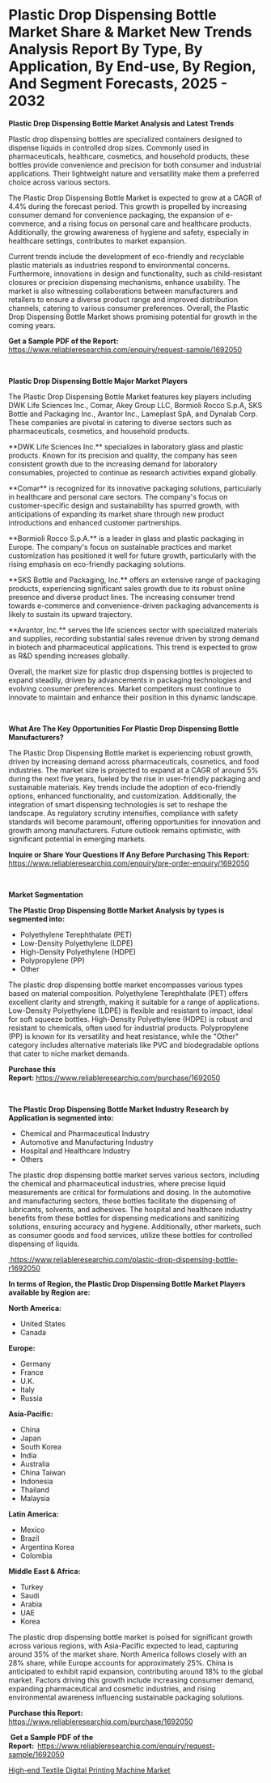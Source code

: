 <p><h1>Plastic Drop Dispensing Bottle Market Share & Market New Trends Analysis Report By Type, By Application, By End-use, By Region, And Segment Forecasts, 2025 - 2032</h1></p><p><strong>Plastic Drop Dispensing Bottle Market Analysis and Latest Trends</strong></p>
<p><p>Plastic drop dispensing bottles are specialized containers designed to dispense liquids in controlled drop sizes. Commonly used in pharmaceuticals, healthcare, cosmetics, and household products, these bottles provide convenience and precision for both consumer and industrial applications. Their lightweight nature and versatility make them a preferred choice across various sectors.</p><p>The Plastic Drop Dispensing Bottle Market is expected to grow at a CAGR of 4.4% during the forecast period. This growth is propelled by increasing consumer demand for convenience packaging, the expansion of e-commerce, and a rising focus on personal care and healthcare products. Additionally, the growing awareness of hygiene and safety, especially in healthcare settings, contributes to market expansion. </p><p>Current trends include the development of eco-friendly and recyclable plastic materials as industries respond to environmental concerns. Furthermore, innovations in design and functionality, such as child-resistant closures or precision dispensing mechanisms, enhance usability. The market is also witnessing collaborations between manufacturers and retailers to ensure a diverse product range and improved distribution channels, catering to various consumer preferences. Overall, the Plastic Drop Dispensing Bottle Market shows promising potential for growth in the coming years.</p></p>
<p><strong>Get a Sample PDF of the Report:&nbsp;</strong> <a href="https://www.reliableresearchiq.com/enquiry/request-sample/1692050?utm_campaign=2739&utm_medium=2&utm_source=Github&utm_content=ia&utm_term=27032025&utm_id=plastic-drop-dispensing-bottle">https://www.reliableresearchiq.com/enquiry/request-sample/1692050</a></p>
<p>&nbsp;</p>
<p><strong>Plastic Drop Dispensing Bottle Major Market Players</strong></p>
<p><p>The Plastic Drop Dispensing Bottle Market features key players including DWK Life Sciences Inc., Comar, Akey Group LLC, Bormioli Rocco S.p.A, SKS Bottle and Packaging Inc., Avantor Inc., Lameplast SpA, and Dynalab Corp. These companies are pivotal in catering to diverse sectors such as pharmaceuticals, cosmetics, and household products.</p><p>**DWK Life Sciences Inc.** specializes in laboratory glass and plastic products. Known for its precision and quality, the company has seen consistent growth due to the increasing demand for laboratory consumables, projected to continue as research activities expand globally.</p><p>**Comar** is recognized for its innovative packaging solutions, particularly in healthcare and personal care sectors. The company's focus on customer-specific design and sustainability has spurred growth, with anticipations of expanding its market share through new product introductions and enhanced customer partnerships.</p><p>**Bormioli Rocco S.p.A.** is a leader in glass and plastic packaging in Europe. The company's focus on sustainable practices and market customization has positioned it well for future growth, particularly with the rising emphasis on eco-friendly packaging solutions.</p><p>**SKS Bottle and Packaging, Inc.** offers an extensive range of packaging products, experiencing significant sales growth due to its robust online presence and diverse product lines. The increasing consumer trend towards e-commerce and convenience-driven packaging advancements is likely to sustain its upward trajectory.</p><p>**Avantor, Inc.** serves the life sciences sector with specialized materials and supplies, recording substantial sales revenue driven by strong demand in biotech and pharmaceutical applications. This trend is expected to grow as R&D spending increases globally.</p><p>Overall, the market size for plastic drop dispensing bottles is projected to expand steadily, driven by advancements in packaging technologies and evolving consumer preferences. Market competitors must continue to innovate to maintain and enhance their position in this dynamic landscape.</p></p>
<p>&nbsp;</p>
<p><strong>What Are The Key Opportunities For Plastic Drop Dispensing Bottle Manufacturers?</strong></p>
<p><p>The Plastic Drop Dispensing Bottle market is experiencing robust growth, driven by increasing demand across pharmaceuticals, cosmetics, and food industries. The market size is projected to expand at a CAGR of around 5% during the next five years, fueled by the rise in user-friendly packaging and sustainable materials. Key trends include the adoption of eco-friendly options, enhanced functionality, and customization. Additionally, the integration of smart dispensing technologies is set to reshape the landscape. As regulatory scrutiny intensifies, compliance with safety standards will become paramount, offering opportunities for innovation and growth among manufacturers. Future outlook remains optimistic, with significant potential in emerging markets.</p></p>
<p><strong>Inquire or Share Your Questions If Any Before Purchasing This Report:</strong> <a href="https://www.reliableresearchiq.com/enquiry/pre-order-enquiry/1692050?utm_campaign=2739&utm_medium=2&utm_source=Github&utm_content=ia&utm_term=27032025&utm_id=plastic-drop-dispensing-bottle">https://www.reliableresearchiq.com/enquiry/pre-order-enquiry/1692050</a></p>
<p>&nbsp;</p>
<p><strong>Market Segmentation</strong></p>
<p><strong>The Plastic Drop Dispensing Bottle Market Analysis by types is segmented into:</strong></p>
<p><ul><li>Polyethylene Terephthalate (PET)</li><li>Low-Density Polyethylene (LDPE)</li><li>High-Density Polyethylene (HDPE)</li><li>Polypropylene (PP)</li><li>Other</li></ul></p>
<p><p>The plastic drop dispensing bottle market encompasses various types based on material composition. Polyethylene Terephthalate (PET) offers excellent clarity and strength, making it suitable for a range of applications. Low-Density Polyethylene (LDPE) is flexible and resistant to impact, ideal for soft squeeze bottles. High-Density Polyethylene (HDPE) is robust and resistant to chemicals, often used for industrial products. Polypropylene (PP) is known for its versatility and heat resistance, while the "Other" category includes alternative materials like PVC and biodegradable options that cater to niche market demands.</p></p>
<p><strong>Purchase this Report:&nbsp;</strong><a href="https://www.reliableresearchiq.com/purchase/1692050?utm_campaign=2739&utm_medium=2&utm_source=Github&utm_content=ia&utm_term=27032025&utm_id=plastic-drop-dispensing-bottle">https://www.reliableresearchiq.com/purchase/1692050</a></p>
<p>&nbsp;</p>
<p><strong>The Plastic Drop Dispensing Bottle Market Industry Research by Application is segmented into:</strong></p>
<p><ul><li>Chemical and Pharmaceutical Industry</li><li>Automotive and Manufacturing Industry</li><li>Hospital and Healthcare Industry</li><li>Others</li></ul></p>
<p><p>The plastic drop dispensing bottle market serves various sectors, including the chemical and pharmaceutical industries, where precise liquid measurements are critical for formulations and dosing. In the automotive and manufacturing sectors, these bottles facilitate the dispensing of lubricants, solvents, and adhesives. The hospital and healthcare industry benefits from these bottles for dispensing medications and sanitizing solutions, ensuring accuracy and hygiene. Additionally, other markets, such as consumer goods and food services, utilize these bottles for controlled dispensing of liquids.</p></p>
<p><a href="https://www.reliableresearchiq.com/plastic-drop-dispensing-bottle-r1692050?utm_campaign=2739&utm_medium=2&utm_source=Github&utm_content=ia&utm_term=27032025&utm_id=plastic-drop-dispensing-bottle">&nbsp;https://www.reliableresearchiq.com/plastic-drop-dispensing-bottle-r1692050</a></p>
<p><strong>In terms of Region, the Plastic Drop Dispensing Bottle Market Players available by Region are:</strong></p>
<p>
    <p> <strong> North America: </strong>
        <ul>
            <li>United States</li>
            <li>Canada</li>
        </ul>
        </p> 
    <p> <strong> Europe: </strong>
        <ul>
            <li>Germany</li>
            <li>France</li>
            <li>U.K.</li>
            <li>Italy</li>
            <li>Russia</li>
        </ul>
        </p> 
    <p> <strong> Asia-Pacific: </strong>
        <ul>
            <li>China</li>
            <li>Japan</li>
            <li>South Korea</li>
            <li>India</li>
            <li>Australia</li>
            <li>China Taiwan</li>
            <li>Indonesia</li>
            <li>Thailand</li>
            <li>Malaysia</li>
        </ul>
        </p> 
    <p> <strong> Latin America: </strong>
        <ul>
            <li>Mexico</li>
            <li>Brazil</li>
            <li>Argentina Korea</li>
            <li>Colombia</li>
        </ul>
        </p> 
    <p> <strong> Middle East & Africa: </strong>
        <ul>
            <li>Turkey</li>
            <li>Saudi</li>
            <li>Arabia</li>
            <li>UAE</li>
            <li>Korea</li>
        </ul>
    </p>
    </p>
<p><p>The plastic drop dispensing bottle market is poised for significant growth across various regions, with Asia-Pacific expected to lead, capturing around 35% of the market share. North America follows closely with an 28% share, while Europe accounts for approximately 25%. China is anticipated to exhibit rapid expansion, contributing around 18% to the global market. Factors driving this growth include increasing consumer demand, expanding pharmaceutical and cosmetic industries, and rising environmental awareness influencing sustainable packaging solutions.</p></p>
<p><strong>Purchase this Report: </strong><a href="https://www.reliableresearchiq.com/purchase/1692050?utm_campaign=2739&utm_medium=2&utm_source=Github&utm_content=ia&utm_term=27032025&utm_id=plastic-drop-dispensing-bottle">https://www.reliableresearchiq.com/purchase/1692050</a></p>
<p>&nbsp;<strong>Get a Sample PDF of the Report:&nbsp;&nbsp;</strong><a href="https://www.reliableresearchiq.com/enquiry/request-sample/1692050?utm_campaign=2739&utm_medium=2&utm_source=Github&utm_content=ia&utm_term=27032025&utm_id=plastic-drop-dispensing-bottle">https://www.reliableresearchiq.com/enquiry/request-sample/1692050</a></p>
<p><strong></strong></p>
<p><p><a href="https://github.com/saroarmaicky/Market-Research-Report-List-1/blob/main/high-end-textile-digital-printing-machine-market.md?utm_campaign=2739&utm_medium=2&utm_source=Github&utm_content=ia&utm_term=27032025&utm_id=plastic-drop-dispensing-bottle">High-end Textile Digital Printing Machine Market</a></p></p>